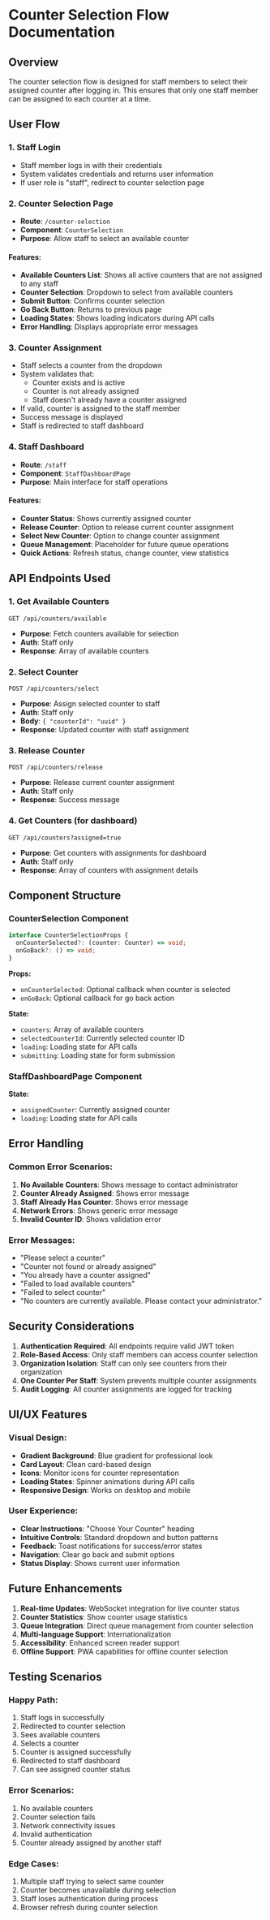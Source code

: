 # Counter Selection Flow Documentation

## Overview

The counter selection flow is designed for staff members to select their assigned counter after logging in. This ensures that only one staff member can be assigned to each counter at a time.

## User Flow

### 1. Staff Login

- Staff member logs in with their credentials
- System validates credentials and returns user information
- If user role is "staff", redirect to counter selection page

### 2. Counter Selection Page

- **Route**: `/counter-selection`
- **Component**: `CounterSelection`
- **Purpose**: Allow staff to select an available counter

#### Features:

- **Available Counters List**: Shows all active counters that are not assigned to any staff
- **Counter Selection**: Dropdown to select from available counters
- **Submit Button**: Confirms counter selection
- **Go Back Button**: Returns to previous page
- **Loading States**: Shows loading indicators during API calls
- **Error Handling**: Displays appropriate error messages

### 3. Counter Assignment

- Staff selects a counter from the dropdown
- System validates that:
  - Counter exists and is active
  - Counter is not already assigned
  - Staff doesn't already have a counter assigned
- If valid, counter is assigned to the staff member
- Success message is displayed
- Staff is redirected to staff dashboard

### 4. Staff Dashboard

- **Route**: `/staff`
- **Component**: `StaffDashboardPage`
- **Purpose**: Main interface for staff operations

#### Features:

- **Counter Status**: Shows currently assigned counter
- **Release Counter**: Option to release current counter assignment
- **Select New Counter**: Option to change counter assignment
- **Queue Management**: Placeholder for future queue operations
- **Quick Actions**: Refresh status, change counter, view statistics

## API Endpoints Used

### 1. Get Available Counters

```
GET /api/counters/available
```

- **Purpose**: Fetch counters available for selection
- **Auth**: Staff only
- **Response**: Array of available counters

### 2. Select Counter

```
POST /api/counters/select
```

- **Purpose**: Assign selected counter to staff
- **Auth**: Staff only
- **Body**: `{ "counterId": "uuid" }`
- **Response**: Updated counter with staff assignment

### 3. Release Counter

```
POST /api/counters/release
```

- **Purpose**: Release current counter assignment
- **Auth**: Staff only
- **Response**: Success message

### 4. Get Counters (for dashboard)

```
GET /api/counters?assigned=true
```

- **Purpose**: Get counters with assignments for dashboard
- **Auth**: Staff only
- **Response**: Array of counters with assignment details

## Component Structure

### CounterSelection Component

```typescript
interface CounterSelectionProps {
  onCounterSelected?: (counter: Counter) => void;
  onGoBack?: () => void;
}
```

**Props:**

- `onCounterSelected`: Optional callback when counter is selected
- `onGoBack`: Optional callback for go back action

**State:**

- `counters`: Array of available counters
- `selectedCounterId`: Currently selected counter ID
- `loading`: Loading state for API calls
- `submitting`: Loading state for form submission

### StaffDashboardPage Component

**State:**

- `assignedCounter`: Currently assigned counter
- `loading`: Loading state for API calls

## Error Handling

### Common Error Scenarios:

1. **No Available Counters**: Shows message to contact administrator
2. **Counter Already Assigned**: Shows error message
3. **Staff Already Has Counter**: Shows error message
4. **Network Errors**: Shows generic error message
5. **Invalid Counter ID**: Shows validation error

### Error Messages:

- "Please select a counter"
- "Counter not found or already assigned"
- "You already have a counter assigned"
- "Failed to load available counters"
- "Failed to select counter"
- "No counters are currently available. Please contact your administrator."

## Security Considerations

1. **Authentication Required**: All endpoints require valid JWT token
2. **Role-Based Access**: Only staff members can access counter selection
3. **Organization Isolation**: Staff can only see counters from their organization
4. **One Counter Per Staff**: System prevents multiple counter assignments
5. **Audit Logging**: All counter assignments are logged for tracking

## UI/UX Features

### Visual Design:

- **Gradient Background**: Blue gradient for professional look
- **Card Layout**: Clean card-based design
- **Icons**: Monitor icons for counter representation
- **Loading States**: Spinner animations during API calls
- **Responsive Design**: Works on desktop and mobile

### User Experience:

- **Clear Instructions**: "Choose Your Counter" heading
- **Intuitive Controls**: Standard dropdown and button patterns
- **Feedback**: Toast notifications for success/error states
- **Navigation**: Clear go back and submit options
- **Status Display**: Shows current user information

## Future Enhancements

1. **Real-time Updates**: WebSocket integration for live counter status
2. **Counter Statistics**: Show counter usage statistics
3. **Queue Integration**: Direct queue management from counter selection
4. **Multi-language Support**: Internationalization
5. **Accessibility**: Enhanced screen reader support
6. **Offline Support**: PWA capabilities for offline counter selection

## Testing Scenarios

### Happy Path:

1. Staff logs in successfully
2. Redirected to counter selection
3. Sees available counters
4. Selects a counter
5. Counter is assigned successfully
6. Redirected to staff dashboard
7. Can see assigned counter status

### Error Scenarios:

1. No available counters
2. Counter selection fails
3. Network connectivity issues
4. Invalid authentication
5. Counter already assigned by another staff

### Edge Cases:

1. Multiple staff trying to select same counter
2. Counter becomes unavailable during selection
3. Staff loses authentication during process
4. Browser refresh during counter selection
